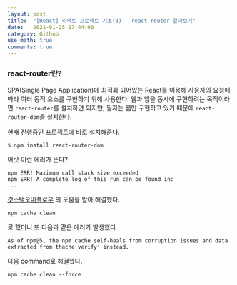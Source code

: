 ```yaml
---  
layout: post  
title:  "[React] 리액트 프로젝트 기초(3) - react-router 알아보기"  
date:   2021-01-25 17:44:00  
category: Github
use_math: true
comments: true
---  
```


### react-router란?
SPA(Single Page Application)에 최적화 되어있는 React를 이용해 사용자의 요청에 따라 여러 동적 요소를 구현하기 위해 사용한다.
웹과 앱을 동시에 구현하려는 목적이라면 `react-router`를 설치하면 되지만, 필자는 웹만 구현하고 있기 때문에 `react-router-dom`을 설치한다.

현재 진행중인 프로젝트에 바로 설치해준다.
```commandline
$ npm install react-router-dom
```

어랏 이런 에러가 뜬다?
```
npm ERR! Maximum call stack size exceeded
npm ERR! A complete log of this run can be found in:
...
```

[갓스택오버플로우](https://stackoverflow.com/questions/40566348/maximum-call-stack-size-exceeded-on-npm-install) 의
도움을 받아 해결했다.

```commandline
npm cache clean
```
로 했더니 또 다음과 같은 에러가 발생했다.
```commandline
As of npm@5, the npm cache self-heals from corruption issues and data extracted from thache verify' instead.
```

다음 command로 해결했다.
```commandline
npm cache clean --force
```


